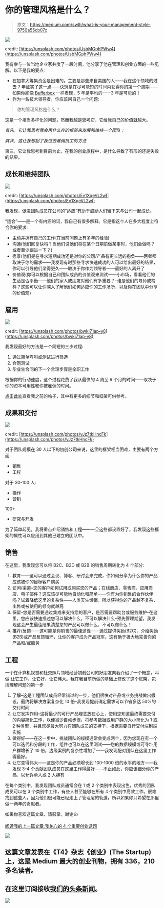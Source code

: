 # 你的管理风格是什么？

> 原文：<https://medium.com/swlh/what-is-your-management-style-9750a55cb07c>

![](img/28dd60b511cec5d3adba22d62c686f6d.png)

credit: [https://unsplash.com/photos/UsbMGphPWw4](https://unsplash.com/photos/UsbMGphPWw4)

我有幸与一位当地企业家共度了一段时间，他分享了他在管理和创业方面的一些见解。以下是我的要点:

*   在加拿大筹集资金是困难的，主要是那些来自美国的人——我在这个领域的过去 7 年证实了这一点——诀窍是在尽可能短的时间内获得你的第一个周期——如果你能像 [Bufferbox](https://en.wikipedia.org/wiki/BufferBox) 一样表现，5 年是平均的——3 年是可能的！
*   作为一名技术领导者，你应该问自己一个问题:

> 你的管理风格是什么？

这是一个相当多样化的问题，然而我越是思考它，它给我自己的价值就越大。

*首先，它让我思考我会用什么样的框架来发展和维持一个团队；*

*其次，这让我想起了我过去雇佣员工的方法*

第三，它让我思考到目前为止，在我的创业旅程中，是什么导致了有形的还是失败的结果。

## 成长和维持团队

![](img/8cc5c3ef17af75e785ff6867e17a2b5d.png)

credit: [https://unsplash.com/photos/Ev1XqeVL2wI](https://unsplash.com/photos/Ev1XqeVL2wI)

我发现，促进团队成员在公司的“适应”有助于鼓励人们留下来与公司一起成长。

“适合”——是一个有内涵的词，我自己有很多解释。它是指这个人在多大程度上符合你的要求:

*   主动并拥有自己的工作(在当前问题上有多年的经验)
*   沟通(他们回复快吗？当他们说他们将在某个日期前做某事时，他们会做吗？或者至少跟进一下？)
*   愿景(他们是在寻求短期成功还是对你的公司/产品有更长远的抱负——两者都取决于你的需求——我发现有时那些寻求快速成功的人可以给出最好的结果，你可以引导他们呆得更久——取决于你作为领导者——最好的人离开了
*   价值观(你可以根据自己和团队成员的价值观来测试——小市场，看看他们的生活是否平衡——他们的家人或朋友对他们有多重要？–谁是他们的导师或榜样？这些可以让你深入了解他们如何适应你的工作场所，以及你在团队中分享的价值观)

## 雇用

![](img/63362427b064f9a58800de4ff60d1478.png)

credit: [https://unsplash.com/photos/bwki71ap-y8](https://unsplash.com/photos/bwki71ap-y8)

我发现最好的方法是一个简短的三步过程:

1.  通过简单呼叫或测试进行筛选
2.  合同测试
3.  毕业生合同的下一个合理步骤是全职工作

根据你的行动速度，这个过程花费了我从最快的 4 周至 6 个月的时间——取决于你的资本可用性和你被雇佣的时间。

[点击此处](/p/e724660c356f?source=linkShare-2aff839e49dc-1529066661)查看我之前的帖子，其中有更多的细节和框架可供参考。

## 成果和交付

![](img/05c33b95b5313616379a2d68f17a4f63.png)

credit: [https://unsplash.com/photos/vJz7tkHncFk](https://unsplash.com/photos/vJz7tkHncFk)

对于团队规模在 30 人以下的初创公司来说，这里的框架相当困难，主要有两个方面:

*   销售
*   工程

对于 30-100 人:

*   操作
*   营销

100+

*   研究与开发

为了简单起见，我将重点介绍销售和工程——一旦这些都设置好了，我发现这些框架的属性可以应用到其他已建立的团队中。

## 销售

在这里，我发现您可以将 B2C、B2D 或 B2B 的销售周期转化为 4 个部分:

1.  教育——这可以通过会议、博客、研讨会来完成，你如何分享为什么你的产品应该被你的目标客户购买
2.  访问/渠道–您的客户如何试用或购买您的产品；在线商店、零售商、应用商店、电子邮件？这应该尽可能地自动化和简单——你有为你销售的合作伙伴吗？试着降低这里的复杂性——人类天生懒惰，所以获得你的产品越不复杂，出售或被使用的倾向就越高
3.  保留–您是否需要通过集成来支持您的客户，是否需要帮助台或服务维护–在这里，您应该快速描述您可以解决什么，不可以解决什么–预先管理期望，我发现这会产生最佳结果清楚您的产品可以做什么，不可以做什么！
4.  推荐/反馈——这可能是你销售的最佳途径——通过提供奖励(B2C)、介绍奖励(B2B)或产品反馈循环，让你的客户成为产品冠军，这有助于极大地完善你的产品和/或服务

## 工程

一个在计算机视觉和社交照片领域经营初创公司的好朋友向我介绍了一个概念，叫做:让它工作，让它好，让它伟大。我在我目前所做的基础上修改了这个框架，包括理解问题的第一步

1.  了解–这是工程团队成员经常错过的一步，他们很快对产品或业务挑战做出假设，最终将解决方案复杂化 10 倍–我发现提前确定需求可以节省多达 50%的交付时间
2.  让它发挥作用–这将最少的可行产品理念放在心上，使用您知道最终需要交付的内容简化工作，以便减少自动步骤，将参考数据或用户群的大小简化为 1 或 2 种类型，并且您尽最大努力在团队成员的支持下，根据需要自行交付端到端实施
3.  做得好——在这一步中，挑战团队的规模通常会变成两个，因为您现在有一个可以迭代和分段的工作，组件也可以在这里测试——您的数据规模或可寻址用户群增长了 10 倍，边缘案例的复杂性增加了——我发现配对团队在这里工作得最好。
4.  让它变得伟大——这是你的产品必须增长到 100-1000 倍的水平的地方——我发现 3-4 个贡献团队成员在这里工作得最好——不止如此，你应该细分你的产品，以允许单人或 2 人拥有

在每个类别中，我发现团队成员通常会在 1 或 2 个类别中表现出色，优秀的团队成员可以在 3 个类别中工作，有些人甚至能够在所有 4 个类别中高效工作。很难找到这些人，因为他们很可能已经走上了管理层的轨道，所以如果你只希望在那里做一两年的贡献者。

如果你喜欢这篇文章，请鼓掌，谢谢👍

[阅读我的上一篇文章:我关心的 4 个重要创业话题](/swlh/4-important-startup-topics-that-i-care-about-a1d7589d9f96)

[![](img/308a8d84fb9b2fab43d66c117fcc4bb4.png)](https://medium.com/swlh)

## 这篇文章发表在《T4》杂志《创业》(The Startup)上，这是 Medium 最大的创业刊物，拥有 336，210 多名读者。

## 在这里订阅接收[我们的头条新闻](http://growthsupply.com/the-startup-newsletter/)。

[![](img/b0164736ea17a63403e660de5dedf91a.png)](https://medium.com/swlh)